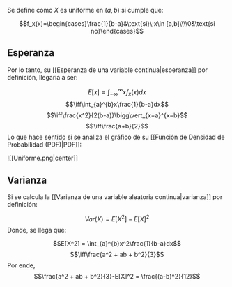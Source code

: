 
Se define como $X$ es uniforme en $(a,b)$ si cumple que: 

$$f_x(x)=\begin{cases}\frac{1}{b-a}&\text{si}\;x\in [a,b]\\\\0&\text{si no}\end{cases}$$ 
## Esperanza 

Por lo tanto, su [[Esperanza de una variable continua|esperanza]] por definición, llegaría a ser: 

$$E[x] = \int_{-\infty}^{\infty}xf_x(x)dx$$ $$\iff\int_{a}^{b}x\frac{1}{b-a}dx$$ $$\iff\frac{x^2}{2(b-a)}\bigg\vert_{x=a}^{x=b}$$ $$\iff\frac{a+b}{2}$$ 
Lo que hace sentido si se analiza el gráfico de su [[Función de Densidad de Probabilidad (PDF)|PDF]]:

![[Uniforme.png|center]]

## Varianza 

Si se calcula la [[Varianza de una variable aleatoria continua|varianza]] por definición: 

$$Var(X)=E[X^2]-E[X]^2$$ 
Donde, se llega que: 

$$E[X^2] = \int_{a}^{b}x^2\frac{1}{b-a}dx$$ $$\iff\frac{a^2 + ab + b^2}{3}$$ 
Por ende, $$\frac{a^2 + ab + b^2}{3}-E[X]^2 = \frac{(a-b)^2}{12}$$ 
